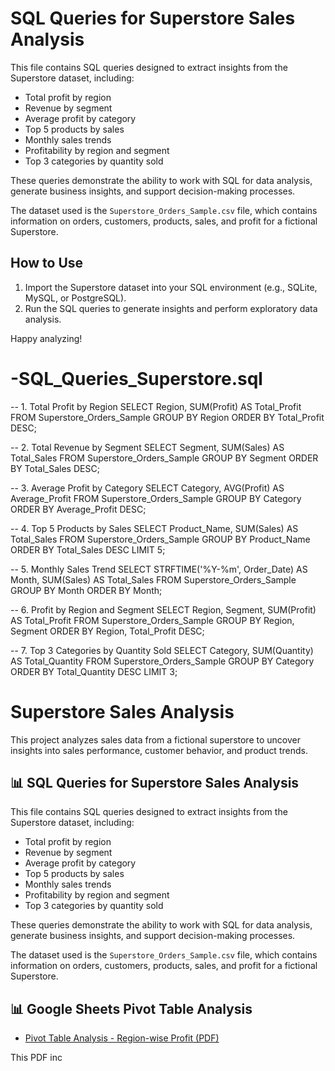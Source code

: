 # SQL Queries for Superstore Sales Analysis

This file contains SQL queries designed to extract insights from the Superstore dataset, including:

- Total profit by region
- Revenue by segment
- Average profit by category
- Top 5 products by sales
- Monthly sales trends
- Profitability by region and segment
- Top 3 categories by quantity sold

These queries demonstrate the ability to work with SQL for data analysis, generate business insights, and support decision-making processes.

The dataset used is the `Superstore_Orders_Sample.csv` file, which contains information on orders, customers, products, sales, and profit for a fictional Superstore.

## How to Use

1. Import the Superstore dataset into your SQL environment (e.g., SQLite, MySQL, or PostgreSQL).
2. Run the SQL queries to generate insights and perform exploratory data analysis.

Happy analyzing!

# -SQL_Queries_Superstore.sql
-- 1. Total Profit by Region
SELECT Region, SUM(Profit) AS Total_Profit
FROM Superstore_Orders_Sample
GROUP BY Region
ORDER BY Total_Profit DESC;

-- 2. Total Revenue by Segment
SELECT Segment, SUM(Sales) AS Total_Sales
FROM Superstore_Orders_Sample
GROUP BY Segment
ORDER BY Total_Sales DESC;

-- 3. Average Profit by Category
SELECT Category, AVG(Profit) AS Average_Profit
FROM Superstore_Orders_Sample
GROUP BY Category
ORDER BY Average_Profit DESC;

-- 4. Top 5 Products by Sales
SELECT Product_Name, SUM(Sales) AS Total_Sales
FROM Superstore_Orders_Sample
GROUP BY Product_Name
ORDER BY Total_Sales DESC
LIMIT 5;

-- 5. Monthly Sales Trend
SELECT STRFTIME('%Y-%m', Order_Date) AS Month, SUM(Sales) AS Total_Sales
FROM Superstore_Orders_Sample
GROUP BY Month
ORDER BY Month;

-- 6. Profit by Region and Segment
SELECT Region, Segment, SUM(Profit) AS Total_Profit
FROM Superstore_Orders_Sample
GROUP BY Region, Segment
ORDER BY Region, Total_Profit DESC;

-- 7. Top 3 Categories by Quantity Sold
SELECT Category, SUM(Quantity) AS Total_Quantity
FROM Superstore_Orders_Sample
GROUP BY Category
ORDER BY Total_Quantity DESC
LIMIT 3;
# Superstore Sales Analysis

This project analyzes sales data from a fictional superstore to uncover insights into sales performance, customer behavior, and product trends.

## 📊 SQL Queries for Superstore Sales Analysis

This file contains SQL queries designed to extract insights from the Superstore dataset, including:

- Total profit by region
- Revenue by segment
- Average profit by category
- Top 5 products by sales
- Monthly sales trends
- Profitability by region and segment
- Top 3 categories by quantity sold

These queries demonstrate the ability to work with SQL for data analysis, generate business insights, and support decision-making processes.

The dataset used is the `Superstore_Orders_Sample.csv` file, which contains information on orders, customers, products, sales, and profit for a fictional Superstore.

## 📊 Google Sheets Pivot Table Analysis

- [Pivot Table Analysis - Region-wise Profit (PDF)](./Superstore_Region_Profit_PivotTable.pdf)

This PDF inc

